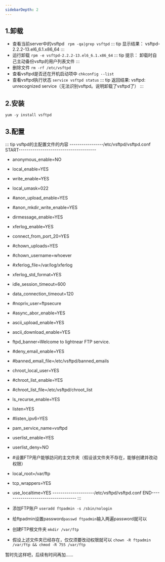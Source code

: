 ```yaml
---
sidebarDepth: 2
---
```


## 1.卸载
* 查看当前server中的vsftpd
` rpm -qa|grep vsftpd`
::: tip 显示结果：
vsftpd-2.2.2-13.el6_6.1.x86_64
:::
* 运行卸载
`rpm -e vsftpd-2.2.2-13.el6_6.1.x86_64`
::: tip 提示：
卸载时自己主动备份vsftp的用户列表文件
:::
* 删除文件
`rm -rf /etc/vsftpd`
* 查看vsftpd是否还在开机启动项中
`chkconfig --list`
* 查看vsftpd执行状态
`service vsftpd status`
::: tip 返回结果:
vsftpd: unrecognized service（无法识别vsftpd。说明卸载了vsftpd了）
:::

## 2.安装
`yum -y install vsftpd`

## 3.配置

::: tip vsftpd的主配置文件的内容
-----------------/etc/vsftpd/vsftpd.conf START---------------------------------------
* anonymous_enable=NO
* local_enable=YES
* write_enable=YES
* local_umask=022
* #anon_upload_enable=YES
* #anon_mkdir_write_enable=YES
* dirmessage_enable=YES
* xferlog_enable=YES
* connect_from_port_20=YES
* #chown_uploads=YES
* #chown_username=whoever
* #xferlog_file=/var/log/xferlog
* xferlog_std_format=YES
* idle_session_timeout=600
* data_connection_timeout=120
* #nopriv_user=ftpsecure
* #async_abor_enable=YES
* ascii_upload_enable=YES
* ascii_download_enable=YES
* ftpd_banner=Welcome to lightnear FTP service.
* #deny_email_enable=YES
* #banned_email_file=/etc/vsftpd/banned_emails
* chroot_local_user=YES
* #chroot_list_enable=YES
* #chroot_list_file=/etc/vsftpd/chroot_list
* ls_recurse_enable=YES
* listen=YES
* #listen_ipv6=YES
* pam_service_name=vsftpd
* userlist_enable=YES
* userlist_deny=NO
* #设置FTP用户能够訪问的主文件夹（假设该文件夹不存在，能够创建并改动权限）
* local_root=/var/ftp
* tcp_wrappers=YES
* use_localtime=YES
---------------------/etc/vsftpd/vsftpd.conf END------------------------------------
:::

* 添加FTP账户
`useradd ftpadmin -s /sbin/nologin`
* 给ftpadmin设置password`passwd ftpadmin`输入两遍password就可以


* 创建FTP根文件夹
`mkdir /var/ftp`
* 假设上述文件夹已经存在，仅仅须要改动权限就可以
`chown -R ftpadmin /var/ftp && chmod -R 755 /var/ftp`

暂时先这样吧，后续有时间再加……